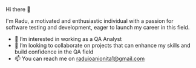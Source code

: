 Hi there 👋

I'm Radu, a motivated and enthusiastic individual with a passion for software testing and 
development, eager to launch my career in this field.

- 👀 I’m interested in working as a QA Analyst
- 💞️ I’m looking to collaborate on projects that can enhance my skills and build confidence in the QA field
- 📫 You can reach me on raduioanionita1@gmail.com

<!---
radu2208/radu2208 is a ✨ special ✨ repository because its `README.md` (this file) appears on your GitHub profile.
You can click the Preview link to take a look at your changes.
--->
